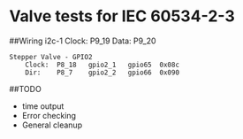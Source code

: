 Valve tests for IEC 60534-2-3
==============

##Wiring
	i2c-1
	    Clock:  P9_19
	    Data:   P9_20

	Stepper Valve - GPIO2
	    Clock:  P8_18   gpio2_1   gpio65  0x08c
	    Dir:    P8_7    gpio2_2   gpio66  0x090


##TODO
- time output
- Error checking
- General cleanup

